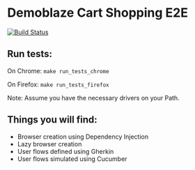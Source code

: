 # Demoblaze Cart Shopping E2E

[![Build Status](https://travis-ci.com/JoaoGFarias/frontend.svg?branch=master)](https://travis-ci.com/github/JoaoGFarias/frontend)


## Run tests:

On Chrome:
```make run_tests_chrome```

On Firefox:
```make run_tests_firefox```

Note: Assume you have the necessary drivers on your Path.

## Things you will find:

* Browser creation using Dependency Injection
* Lazy browser creation
* User flows defined using Gherkin
* User flows simulated using Cucumber